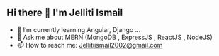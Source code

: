 ## Hi there 👋 I'm Jelliti Ismail



- 🌱 I’m currently learning Angular, Django ...
- 💬 Ask me about MERN (MongoDB , ExpressJS , ReactJS , NodeJS)
- 📫 How to reach me: Jellitiismail2002@gmail.com
<!-- 🔭 I’m currently working on ...-->
<!-- 😄 Pronouns: ...-->
<!-- ⚡ Fun fact: ...-->
<!-- 👯 I’m looking to collaborate on ...-->
<!-- 🤔 I’m looking for help with ...-->
